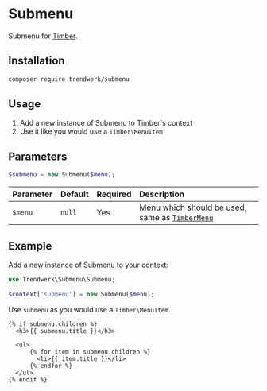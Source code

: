 # Submenu
Submenu for [Timber](https://github.com/timber/timber).

## Installation
```sh
composer require trendwerk/submenu
```

## Usage
1. Add a new instance of Submenu to Timber's context
2. Use it like you would use a `Timber\MenuItem`

## Parameters

```php
$submenu = new Submenu($menu);
````

| Parameter | Default | Required | Description |
| :--- | :--- | :--- | :--- |
| `$menu` | `null` | Yes | Menu which should be used, same as [`TimberMenu`](https://github.com/timber/timber/wiki/TimberMenu#initialize)

## Example

Add a new instance of Submenu to your context:
```php
use Trendwerk\Submenu\Submenu;
...
$context['submenu'] = new Submenu($menu);
```

Use `submenu` as you would use a `Timber\MenuItem`.
```twig
{% if submenu.children %}
  <h3>{{ submenu.title }}</h3>

  <ul>
	  {% for item in submenu.children %}
	  	<li>{{ item.title }}</li>
	  {% endfor %}
  </ul>
{% endif %}
```
